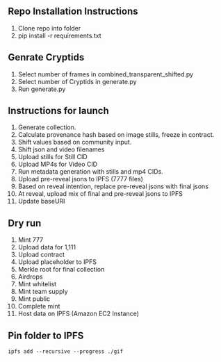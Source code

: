 ## Repo Installation Instructions
1. Clone repo into folder
2. pip install -r requirements.txt

## Genrate Cryptids
1. Select number of frames in combined_transparent_shifted.py 
2. Select number of Cryptids in generate.py
3. Run generate.py

## Instructions for launch
1. Generate collection.
2. Calculate provenance hash based on image stills, freeze in contract.
3. Shift values based on community input.
4. Shift json and video filenames
5. Upload stills for Still CID
5. Upload MP4s for Video CID
6. Run metadata generation with stills and mp4 CIDs.
7. Upload pre-reveal jsons to IPFS (7777 files)
8. Based on reveal intention, replace pre-reveal jsons with final jsons
9. At reveal, upload mix of final and pre-reveal jsons to IPFS
10. Update baseURI

## Dry run

1. Mint 777
2. Upload data for 1,111
3. Upload contract
4. Upload placeholder to IPFS
5. Merkle root for final collection
6. Airdrops
7. Mint whitelist
8. Mint team supply
9. Mint public
10. Complete mint
11. Host data on IPFS (Amazon EC2 Instance)


## Pin folder to IPFS
```
ipfs add --recursive --progress ./gif  
```  

